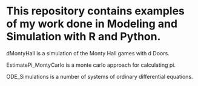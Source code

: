# This repository contains examples of my work done in Modeling and Simulation with R and Python.

dMontyHall is a simulation of the Monty Hall games with d Doors.

EstimatePi_MontyCarlo is a monte carlo approach for calculating pi.

ODE_Simulations is a number of systems of ordinary differential equations.

